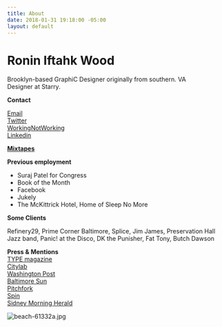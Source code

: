 ```yaml
---
title: About
date: 2018-01-31 19:18:00 -05:00
layout: default
---
```



# Ronin Iftahk Wood

Brooklyn-based GraphiC Designer originally from southern. VA<br>Designer at Starry.<br>

**Contact**

[Email](mailto:Hi@roninwood.com)<br>
[Twitter](https://twitter.com/RoninWood)<br>
[WorkingNotWorking](https://workingnotworking.com/34933-ronin)<br>
[Linkedin](https://www.linkedin.com/in/roninwood/)<br>


**[Mixtapes](https://roninwood.com/playlists)**

**Previous employment**
* Suraj Patel for Congress
* Book of the Month
* Facebook
* Jukely
* The McKittrick Hotel, Home of Sleep No More


**Some Clients**

Refinery29,  Prime Corner Baltimore, Splice, Jim James, Preservation Hall Jazz band, Panic! at the Disco, DK the Punisher, Fat Tony, Butch Dawson
<br>


**Press & Mentions**
<br>
[TYPE magazine](https://www.typemag.org/post/fonts-and-leading-on-the-campaign-trail)
<br>
[Citylab](https://www.citylab.com/design/2018/10/can-great-campaign-poster-win-election/572107/)
<br>
[Washington Post](https://www.washingtonpost.com/graphics/2018/politics/political-logos/?utm_term=.4b5af2a132af)
<br>
[Baltimore Sun](http://www.baltimoresun.com/business/bs-bz-ripleys-plans-20111026-story.html)
<br>
[Pitchfork](https://pitchfork.com/news/54448-future-islands-frontman-samuel-t-herring-is-also-a-rapper-watch-him-in-action/)
<br>
[Spin](https://www.spin.com/2014/03/future-islands-sam-herring-rap-hemlock-ernst/)
<br>
[Sidney Morning Herald](https://www.smh.com.au/entertainment/art-and-design/graffiti-artist-banksy-unveils-nyc-art-20131004-2uzbn.html)



![beach-61332a.jpg](/uploads/beach-61332a.jpg)